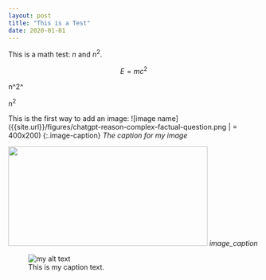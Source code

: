 ```yaml
---
layout: post
title: "This is a Test"
date: 2020-01-01 
---
```


This is a math test: $n$ and $n^2$.

$$ E = m c^2 $$

n^2^

n<sup>2</sup>


This is the first way to add an image: ![image name]({{site.url}}/figures/chatgpt-reason-complex-factual-question.png | = 400x200)
{:.image-caption}
*The caption for my image*


<p>
    <img src="{{site.url}}/figures/chatgpt-reason-complex-factual-question.png" width="400" height="200" alt>
    <em>image_caption</em>
</p>

<figure>
  <img src="{{site.url}}/figures/chatgpt-reason-complex-factual-question.png" alt="my alt text"/>
  <figcaption>This is my caption text.</figcaption>
</figure>
